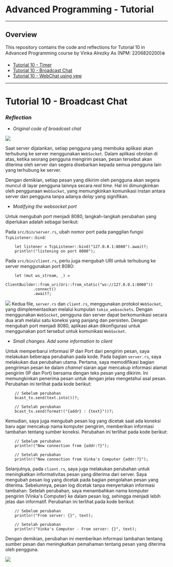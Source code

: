 # Advanced Programming - Tutorial


------------
## Overview

This repository contains the code and reflections for Tutorial 10 in Advanced Programming course by Vinka Alrezky As (NPM: 2206820200)❄️

- [Tutorial 10 - Timer](https://github.com/vinkakniv/tutorial10-timer)
- [Tutorial 10 - Broadcast Chat](https://github.com/vinkakniv/tutorial10-broadcastchat)
- [Tutorial 10 - WebChat using yew](https://github.com/vinkakniv/tutorial10-webchatyew)

------------
# Tutorial 10 - Broadcast Chat

### _Reflection_

- _Original code of broadcast chat_

![](https://imgur.com/mii4xSt.png)

Saat server dijalankan, setiap pengguna yang membuka aplikasi akan terhubung ke server menggunakan `WebSocket`. Dalam aplikasi obrolan di atas, ketika seorang pengguna mengirim pesan, pesan tersebut akan diterima oleh server dan segera disebarkan kepada semua pengguna lain yang terhubung ke server.

Dengan demikian, setiap pesan yang dikirim oleh pengguna akan segera muncul di layar pengguna lainnya secara _real time_. Hal ini dimungkinkan oleh penggunaan `WebSocket`, yang memungkinkan komunikasi instan antara server dan pengguna tanpa adanya _delay_ yang signifikan.

- _Modifying the websocket port_

Untuk mengubah port menjadi 8080, langkah-langkah perubahan yang diperlukan adalah sebagai berikut:

Pada `src/bin/server.rs`, ubah nomor port pada panggilan fungsi `TcpListener::bind`:

``` 
    let listener = TcpListener::bind("127.0.0.1:8080").await?; 
    println!("listening on port 8000"); 
```

Pada `src/bin/client.rs`, perlu juga mengubah URI untuk terhubung ke server menggunakan port 8080:
```
    let (mut ws_stream, _) =
        ClientBuilder::from_uri(Uri::from_static("ws://127.0.0.1:8000"))
            .connect()
            .await?;
```

![](https://imgur.com/dHZwiel.png)
Kedua file, `server.rs` dan `client.rs`, menggunakan protokol `WebSocket`, yang diimplementasikan melalui kumpulan `tokio_websockets`. Dengan menggunakan `WebSocket`, pengguna dan server dapat berkomunikasi secara dua arah melalui satu koneksi yang panjang dan persisten. Dengan mengubah port menjadi 8080, aplikasi akan dikonfigurasi untuk menggunakan port tersebut untuk komunikasi `WebSocket`.

- _Small changes. Add some information to client_

Untuk memperbarui informasi IP dan Port dari pengirim pesan, saya melakukan beberapa perubahan pada kode. Pada bagian `server.rs`, saya melakukan dua perubahan utama. Pertama, saya memodifikasi bagian pengiriman pesan ke dalam _channel_ siaran agar mencakup informasi alamat pengirim (IP dan Port) bersama dengan teks pesan yang dikirim. Ini memungkinkan penerima pesan untuk dengan jelas mengetahui asal pesan. Perubahan ini terlihat pada kode berikut:

```
    // Sebelum perubahan
    bcast_tx.send(text.into())?;
    
    // Setelah perubahan
    bcast_tx.send(format!("{addr} : {text}"))?;
```

Kemudian, saya juga mengubah pesan log yang dicetak saat ada koneksi baru agar mencakup nama komputer pengirim, memberikan informasi tambahan tentang sumber koneksi. Perubahan ini terlihat pada kode berikut:

```
    // Sebelum perubahan
    println!("New connection from {addr:?}");
    
    // Setelah perubahan
    println!("New connection from Vinka's Computer {addr:?}");
```

Selanjutnya, pada `client.rs`, saya juga melakukan perubahan untuk meningkatkan informativitas pesan yang diterima dari server. Saya mengubah pesan log yang dicetak pada bagian pengolahan pesan yang diterima. Sebelumnya, pesan log dicetak tanpa menyertakan informasi tambahan. Setelah perubahan, saya menambahkan nama komputer pengirim (Vinka's Computer) ke dalam pesan log, sehingga menjadi lebih jelas dan informatif. Perubahan ini terlihat pada kode berikut:

```
    // Sebelum perubahan
    println!("From server: {}", text);
    
    // Setelah perubahan
    println!("Vinka's Computer - From server: {}", text);
```

Dengan demikian, perubahan ini memberikan informasi tambahan tentang sumber pesan dan meningkatkan pemahaman tentang pesan yang diterima oleh pengguna.

![](https://imgur.com/pTsdzvl.png)

